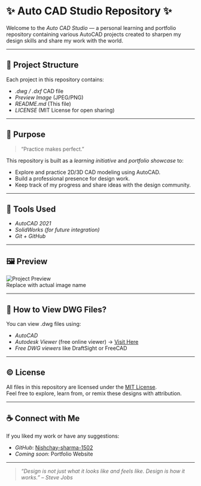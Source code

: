 # ✨ Auto CAD Studio Repository ✨

Welcome to the *Auto CAD Studio* — a personal learning and portfolio repository containing various AutoCAD projects created to sharpen my design skills and share my work with the world.

---

## 📁 Project Structure

Each project in this repository contains:
- *.dwg / .dxf* CAD file
- *Preview Image* (JPEG/PNG)
- *README.md* (This file)
- *LICENSE* (MIT License for open sharing)

---

## 🎯 Purpose

> “Practice makes perfect.”

This repository is built as a *learning initiative* and *portfolio showcase* to:
- Explore and practice 2D/3D CAD modeling using AutoCAD.
- Build a professional presence for design work.
- Keep track of my progress and share ideas with the design community.

---

## 🌈 Tools Used

- *AutoCAD 2021*
- *SolidWorks (for future integration)*
- *Git + GitHub*

---

## 🖼 Preview

![Project Preview](./your-image-name.jpg)  
Replace with actual image name

---

## 📌 How to View DWG Files?

You can view .dwg files using:
- *AutoCAD*
- *Autodesk Viewer* (free online viewer) → [Visit Here](https://viewer.autodesk.com/)
- *Free DWG viewers* like DraftSight or FreeCAD

---

## © License

All files in this repository are licensed under the [MIT License](./LICENSE).  
Feel free to explore, learn from, or remix these designs with attribution.

---

## ☕ Connect with Me

If you liked my work or have any suggestions:
- *GitHub*: [Nishchay-sharma-1502](https://github.com/Nishchay-sharma-1502)
- *Coming soon*: Portfolio Website

---

> *“Design is not just what it looks like and feels like. Design is how it works.” – Steve Jobs*